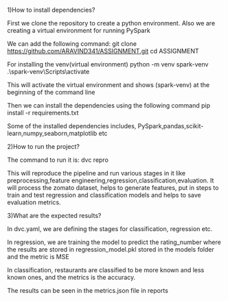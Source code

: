 1)How to install dependencies?

First we clone the repository to create a python environment. Also we are creating a virtual environment for running PySpark

We can add the following command:
  git clone https://github.com/ARAVIND341/ASSIGNMENT.git
  cd ASSIGNMENT

For installing the venv(virtual environment)
  python -m venv spark-venv
  .\spark-venv\Scripts\activate

This will activate the virtual environment and shows (spark-venv) at the beginning of the command line

Then we can install the dependencies using the following command
  pip install -r requirements.txt

Some of the installed dependencies includes,
  PySpark,pandas,scikit-learn,numpy,seaborn,matplotlib etc

2)How to run the project?

  The command to run it is:
    dvc repro

  This will reproduce the pipeline and run various stages in it like preprocessing,feature engineering,regression,classification,evaluation.
  It will process the zomato dataset, helps to generate features, put in steps to train and test regression and classification models and helps to save evaluation metrics.

  

3)What are the expected results?


  In dvc.yaml, we are defining the stages for classification, regression etc.

  In regression, we are training the model to predict the rating_number where the results are stored in regression_model.pkl stored in the models folder and the metric is MSE

  In classification, restaurants are classified to be more known and less known ones, and the metrics is the accuracy.

  The results can be seen in the metrics.json file in reports
  
  
